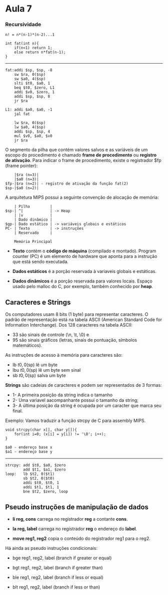 # Aula 7

### Recursividade

    n! = n*(n-1)*(n-2)...1

    int fat(int n){
        if(n<1) return 1;
        else return n*fat(n-1);
    }

---

    fat:addi $sp, $sp, -8
        sw $ra, 0($sp)
        sw $a0, 4($sp)
        slti $t0, $a0, 1
        beq $t0, $zero, L1
        addi $v0, $zero, 1
        addi $sp, $sp, 8
        jr $ra

    L1: addi $a0, $a0, -1
        jal fat

        lw $ra, 0($sp)
        lw $a0, 4($sp)
        addi $sp, $sp, 4
        mul $v0, $a0, $v0
        jr $ra

O segmento da pilha que contém valores salvos e as variáveis de um escopo do procedimento é chamado **frame de procedimento** ou **registro de ativação**. Para indicar o frame de procedimento, existe o registrador $fp (frame pointer):

        |$ra (n=3)|
        |$a0 (n=3)|
    $fp-|$ra (n=2)| - registro de ativação da função fat(2)
    $sp-|$a0 (n=2)|

A arquitetura MIPS possui a seguinte convenção de alocação de memória:

        | Pilha         |
    $sp-| ^|            | -> Heap
        | |v            | 
        | Dado dinâmico | 
    $gp-| Dado estático | -> variáveis globais e estáticos
    PC- | Texto         | -> instruções
        | Reservado     |

        Memória Principal

- **Texto** contém o **código de máquina** (compilado e montado). Program counter (PC) é um elemento de hardware que aponta para a instrução que está sendo executada.

- **Dados estáticos** é a porção reservada à variaveis globais e estáticas.

- **Dados dinâmicos** é a porção reservada para valores locais. Espaço usado pelo malloc do C, por exemplo, também conhecido por **heap**.

## Caracteres e Strings

Os computadores usam 8 bits (1 byte) para representar caracteres. O padrão de representação está na tabela ASCII (American Standard Code for Information Interchange). Dos 128 caracteres na tabela ASCII:

- 33 são sinais de controle (\n, \t, \0) e
- 95 são sinais gráficos (letras, sinais de pontuação, símbolos matemáticos).

As instruções de acesso à memória para caracteres são:

- lb $t0, 0($sp) lê um byte
- lbu $t0, 0($sp) lê um byte sem sinal
- sb $t0, 0($sp) salva um byte

**Strings** são cadeias de caracteres e podem ser representados de 3 formas:

- 1- A primeira posição da string indica o tamanho
- 2- Uma variavel aacompanhante possui o tamanho da string;
- 3- A última posição da string é ocupada por um caracter que marca seu final.

Exemplo: Vamos traduzir a função strcpy de C para assembly MIPS.

    void strcpy(char x[], char y[]){
        for(int i=0; (x[i] = y[i]) != '\0'; i++);
    }

    $a0 - endereço base x
    $a1 - endereço base y

---

    strcpy: add $t0, $a0, $zero
            add $t1, $a1, $zero
    loop:   lb $t2, 0($t1)
            sb $t2, 0($t0)
            addi $t0, $t0, 1
            addi $t1, $t1, 1
            bne $t2, $zero, loop

## Pseudo instruções de manipulação de dados

- **li reg, cons** carrega no registrador **reg** a contante **cons**.

- **la reg, label** carrega no registrador **reg** o endereço do **label**.

- **move reg1, reg2** copia o conteúdo do registrador reg1 para o reg2.

Há ainda as pseudo instruções condicionais:

- bge reg1, reg2, label
(branch if greater or equal)

- bgt reg1, reg2, label
(branch if greater than)

- ble reg1, reg2, label
(branch if less or equal)

- blt reg1, reg2, label
(branch if less or than)

